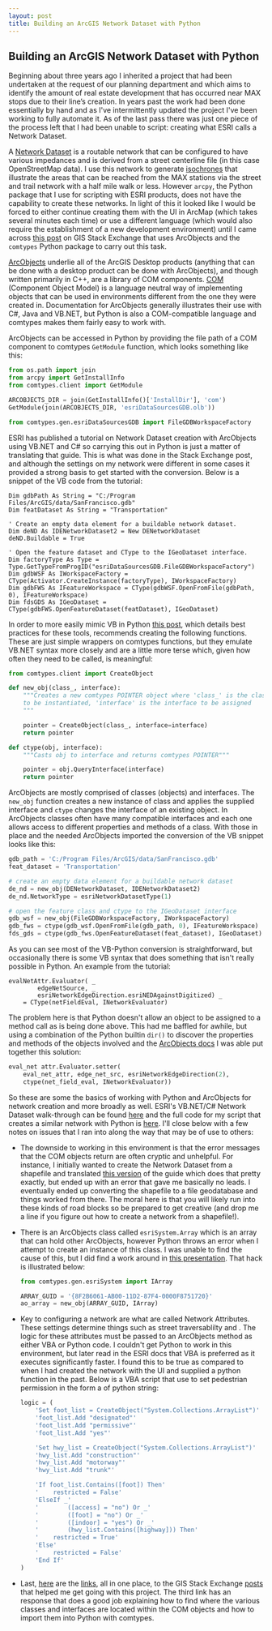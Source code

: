 ```yaml
---
layout: post
title: Building an ArcGIS Network Dataset with Python
---
```


## Building an ArcGIS Network Dataset with Python

Beginning about three years ago I inherited a project that had been undertaken at the request of our planning department and which aims to identify the amount of real estate development that has occurred near MAX stops due to their line’s creation.  In years past the work had been done essentially by hand and as I've intermittently updated the project I've been working to fully automate it.  As of the last pass there was just one piece of the process left that I had been unable to script: creating what ESRI calls a Network Dataset.

A [Network Dataset](http://desktop.arcgis.com/en/arcmap/latest/extensions/network-analyst/what-is-a-network-dataset.htm) is a routable network that can be configured to have various impedances and is derived from a street centerline file (in this case OpenStreetMap data).  I use this network to generate [isochrones](https://en.wikipedia.org/wiki/Isochrone_map) that illustrate the areas that can be reached from the MAX stations via the street and trail network with a half mile walk or less.  However `arcpy`, the Python package that I use for scripting with ESRI products, does not have the capability to create these networks.  In light of this it looked like I would be forced to either continue creating them with the UI in ArcMap (which takes several minutes each time) or use a different language (which would also require the establishment of a new development environment) until I came across [this post](http://gis.stackexchange.com/questions/109779) on GIS Stack Exchange that uses ArcObjects and the `comtypes` Python package to carry out this task.

[ArcObjects](https://en.wikipedia.org/wiki/ArcObjects) underlie all of the ArcGIS Desktop products (anything that can be done with a desktop product can be done with ArcObjects), and though written primarily in C++, are a library of COM components.  [COM](https://en.wikipedia.org/wiki/Component_Object_Model) (Component Object Model) is a language neutral way of implementing objects that can be used in environments different from the one they were created in.  Documentation for ArcObjects generally illustrates their use with C#, Java and VB.NET, but Python is also a COM-compatible language and comtypes makes them fairly easy to work with. 

ArcObjects can be accessed in Python by providing the file path of a COM component to comtypes `GetModule` function, which looks something like this: 

```python
from os.path import join
from arcpy import GetInstallInfo
from comtypes.client import GetModule

ARCOBJECTS_DIR = join(GetInstallInfo()['InstallDir'], 'com')
GetModule(join(ARCOBJECTS_DIR, 'esriDataSourcesGDB.olb'))

from comtypes.gen.esriDataSourcesGDB import FileGDBWorkspaceFactory
```

ESRI has published a tutorial on Network Dataset creation with ArcObjects using VB.NET and C# so carrying this out in Python is just a matter of translating that guide.  This is what was done in the Stack Exchange post, and although the settings on my network were different in some cases it provided a strong basis to get started with the conversion.  Below is a snippet of the VB code from the tutorial:

```vbnet
Dim gdbPath As String = "C:/Program Files/ArcGIS/data/SanFrancisco.gdb"
Dim featDataset As String = "Transportation"

' Create an empty data element for a buildable network dataset.
Dim deND As IDENetworkDataset2 = New DENetworkDataset
deND.Buildable = True

' Open the feature dataset and CType to the IGeoDataset interface.
Dim factoryType As Type = Type.GetTypeFromProgID("esriDataSourcesGDB.FileGDBWorkspaceFactory")
Dim gdbWSF As IWorkspaceFactory = CType(Activator.CreateInstance(factoryType), IWorkspaceFactory)
Dim gdbFWS As IFeatureWorkspace = CType(gdbWSF.OpenFromFile(gdbPath, 0), IFeatureWorkspace)
Dim fdsGDS As IGeoDataset = CType(gdbFWS.OpenFeatureDataset(featDataset), IGeoDataset)
```

In order to more easily mimic VB in Python [this post](http://gis.stackexchange.com/questions/129456), which details best practices for these tools, recommends creating the following functions.  These are just simple wrappers on comtypes functions, but they emulate VB.NET syntax more closely and are a little more terse which, given how often they need to be called, is meaningful:

```python
from comtypes.client import CreateObject

def new_obj(class_, interface):
    """Creates a new comtypes POINTER object where 'class_' is the class
    to be instantiated, 'interface' is the interface to be assigned
    """

    pointer = CreateObject(class_, interface=interface)
    return pointer

def ctype(obj, interface):
    """Casts obj to interface and returns comtypes POINTER"""

    pointer = obj.QueryInterface(interface)
    return pointer
```

ArcObjects are mostly comprised of classes (objects) and interfaces.  The `new_obj` function creates a new instance of class and applies the supplied interface and `ctype` changes the interface of an existing object.  In ArcObjects classes often have many compatible interfaces and each one allows access to different properties and methods of a class.  With those in place and the needed ArcObjects imported the conversion of the VB snippet looks like this:

```python
gdb_path = 'C:/Program Files/ArcGIS/data/SanFrancisco.gdb'
feat_dataset = 'Transportation'

# create an empty data element for a buildable network dataset
de_nd = new_obj(DENetworkDataset, IDENetworkDataset2)
de_nd.NetworkType = esriNetworkDatasetType(1)

# open the feature class and ctype to the IGeoDataset interface
gdb_wsf = new_obj(FileGDBWorkspaceFactory, IWorkspaceFactory)
gdb_fws = ctype(gdb_wsf.OpenFromFile(gdb_path, 0), IFeatureWorkspace)
fds_gds = ctype(gdb_fws.OpenFeatureDataset(feat_dataset), IGeoDataset)
```

As you can see most of the VB-Python conversion is straightforward, but occasionally there is some VB syntax that does something that isn't really possible in Python.  An example from the tutorial:

```vbnet
evalNetAttr.Evaluator( _
        edgeNetSource, _
        esriNetworkEdgeDirection.esriNEDAgainstDigitized) _
    = CType(netFieldEval, INetworkEvaluator)
```

The problem here is that Python doesn't allow an object to be assigned to a method call as is being done above.  This had me baffled for awhile, but using a combination of the Python builtin `dir()` to discover the properties and methods of the objects involved and the [ArcObjects docs](http://resources.arcgis.com/en/help/arcobjects-net/componenthelp/index.html) I was able put together this solution:

```python
eval_net attr.Evaluator.setter(
    eval_net_attr, edge_net_src, esriNetworkEdgeDirection(2),
    ctype(net_field_eval, INetworkEvaluator))
```

So these are some the basics of working with Python and ArcObjects for network creation and more broadly as well.  ESRI's VB.NET/C# Network Dataset walk-through can be found [here](http://resources.arcgis.com/en/help/arcobjects-net/conceptualhelp/index.html#/How_to_create_a_network_dataset/0001000000w7000000/) and the full code for my script that creates a similar network with Python is [here](https://github.com/grant-humphries/dev-near-light-rail/blob/master/lightraildev/create_network_dataset.py).  I'll close below with a few notes on issues that I ran into along the way that may be of use to others:

* The downside to working in this environment is that the error messages that the COM objects return are often cryptic and unhelpful.  For instance, I initially wanted to create the Network Dataset from a shapefile and translated [this version](http://edndoc.esri.com/arcobjects/9.2/NET/06443414-d0a7-455d-a199-dfd49aca7d98.htm) of the guide which does that pretty exactly, but ended up with an error that gave me basically no leads.  I eventually ended up converting the shapefile to a file geodatabase and things worked from there.  The moral here is that you will likely run into these kinds of road blocks so be prepared to get creative (and drop me a line if you figure out how to create a network from a shapefile!). 
* There is an ArcObjects class called `esriSystem.Array` which is an array that can hold other ArcObjects, however Python throws an error when I attempt to create an instance of this class.  I was unable to find the cause of this, but I did find a work around in [this presentation](http://www.pierssen.com/arcgis10/upload/python/arcmap_and_python.pdf).  That hack is illustrated below:

    ```python
    from comtypes.gen.esriSystem import IArray
    
    ARRAY_GUID = '{8F2B6061-AB00-11D2-87F4-0000F8751720}'
    ao_array = new_obj(ARRAY_GUID, IArray)
    ```

* Key to configuring a network are what are called Network Attributes.  These settings determine things such as street traversablilty and .  The logic for these attributes must be passed to an ArcObjects method as either VBA or Python code.  I couldn't get Python to work in this environment, but later read in the ESRI docs that VBA is preferred as it executes significantly faster.  I found this to be true as compared to when I had created the network with the UI and supplied a python function in the past.  Below is a VBA script that use to set pedestrian permission in the form a of python string:

    ```python
    logic = (
        'Set foot_list = CreateObject("System.Collections.ArrayList")'   '\n'
        'foot_list.Add "designated"'                                     '\n'
        'foot_list.Add "permissive"'                                     '\n'
        'foot_list.Add "yes"'                                          '\n\n'

        'Set hwy_list = CreateObject("System.Collections.ArrayList")'    '\n'
        'hwy_list.Add "construction"'                                    '\n'
        'hwy_list.Add "motorway"'                                        '\n'
        'hwy_list.Add "trunk"'                                         '\n\n'

        'If foot_list.Contains([foot]) Then'                             '\n'
        '    restricted = False'                                         '\n'
        'ElseIf _'                                                       '\n'
        '        ([access] = "no") Or _'                                 '\n'
        '        ([foot] = "no") Or _'                                   '\n'
        '        ([indoor] = "yes") Or _'                                '\n'
        '        (hwy_list.Contains([highway])) Then'                    '\n'
        '    restricted = True'                                          '\n'
        'Else'                                                           '\n'
        '    restricted = False'                                         '\n'
        'End If'
    )
    ```
* Last, [here](http://gis.stackexchange.com/questions/109779) are the [links](http://gis.stackexchange.com/questions/80), all in one place, to the GIS Stack Exchange [posts](http://gis.stackexchange.com/questions/129456) that helped me get going with this project.  The third link has an response that does a good job explaining how to find where the various classes and interfaces are located within the COM objects and how to import them into Python with comtypes.
